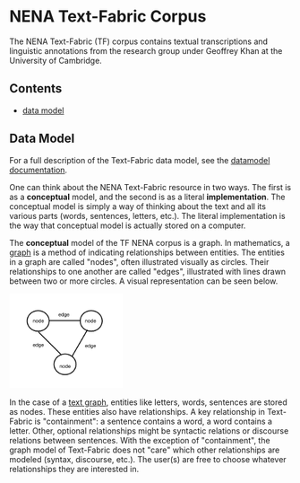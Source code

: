 # NENA Text-Fabric Corpus

The NENA Text-Fabric (TF) corpus contains textual transcriptions and linguistic annotations from the research group under Geoffrey Khan at the University of Cambridge.

## Contents

* [data model](#data-model)

## Data Model

For a full description of the Text-Fabric data model, see the [datamodel documentation](https://annotation.github.io/text-fabric/Model/Data-Model/).

One can think about the NENA Text-Fabric resource in two ways. The first is as a **conceptual** model, and the second is as a literal **implementation**. The conceptual model is simply a way of thinking about the text and all its various parts (words, sentences, letters, etc.). The literal implementation is the way that conceptual model is actually stored on a computer. 

The **conceptual** model of the TF NENA corpus is a graph. In mathematics, a [graph](https://en.wikipedia.org/wiki/Graph_theory) is a method of indicating relationships between entities. The entities in a graph are called "nodes", often illustrated visually as circles. Their relationships to one another are called "edges", illustrated with lines drawn between two or more circles. A visual representation can be seen below.

<img src="images/nodes_edges.png" height=40% width=40%>

In the case of a [text graph](https://www.balisage.net/Proceedings/vol19/html/Dekker01/BalisageVol19-Dekker01.html), entities like letters, words, sentences are stored as nodes. These entities also have relationships. A key relationship in Text-Fabric is "containment": a sentence contains a word, a word contains a letter. Other, optional relationships might be syntactic relations or discourse relations between sentences. With the exception of "containment", the graph model of Text-Fabric does not "care" which other relationships are modeled (syntax, discourse, etc.). The user(s) are free to choose whatever relationships they are interested in.
